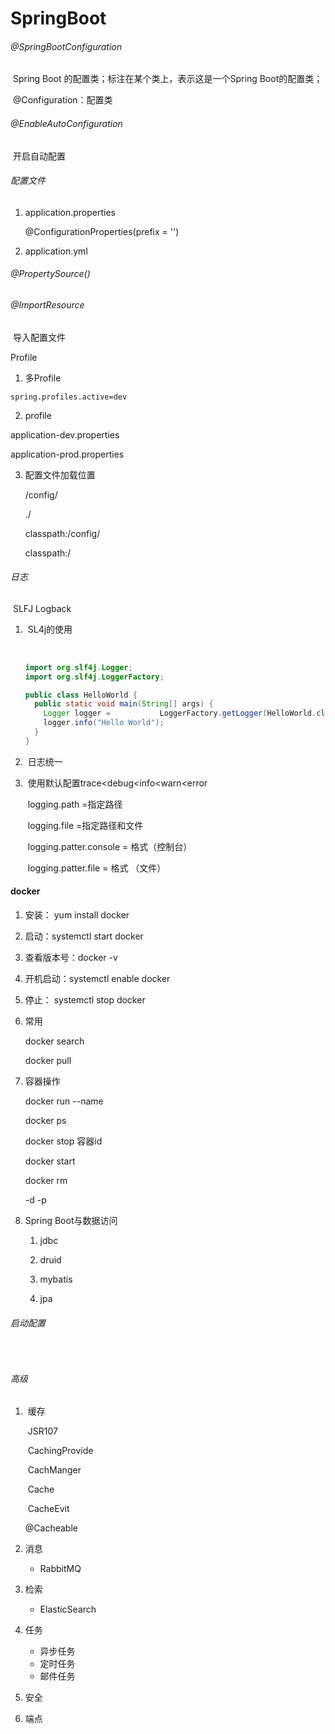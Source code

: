 # SpringBoot

###### @SpringBootConfiguration

​		Spring Boot 的配置类；标注在某个类上，表示这是一个Spring Boot的配置类；

​	@Configuration：配置类

###### @EnableAutoConfiguration

​		开启自动配置

###### 配置文件

1. application.properties

   @ConfigurationProperties(prefix = '')

2. application.yml

###### @PropertySource()

###### @ImportResource 

​      导入配置文件

Profile

1.   多Profile

   ```properties
   spring.profiles.active=dev
   ```

2.   profile

   application-dev.properties

   application-prod.properties

3. 配置文件加载位置

   /config/

   ./

   classpath:/config/

   classpath:/

###### 日志

​	SLFJ   Logback

1. ​    SL4j的使用

   ​     

   ```java
   import org.slf4j.Logger;
   import org.slf4j.LoggerFactory;
   
   public class HelloWorld {
     public static void main(String[] args) {
       Logger logger =           LoggerFactory.getLogger(HelloWorld.class);
       logger.info("Hello World");
     }
   }
   ```

2. ​    日志统一

3. ​     使用默认配置trace<debug<info<warn<error

   ​     logging.path =指定路径

   ​     logging.file =指定路径和文件

   ​     logging.patter.console =  格式（控制台）

   ​	 logging.patter.file = 格式 （文件）

#### docker

1.  安装： yum install docker

2.  启动：systemctl start docker

3.  查看版本号：docker -v

4. 开机启动：systemctl enable docker

5. 停止： systemctl stop docker

6. 常用

   docker search

   docker pull

7. 容器操作

   docker run --name

   docker ps

   docker stop 容器id

   docker start

   docker rm

   -d  -p
   
8.  Spring Boot与数据访问

    1. jdbc

    2. druid
    
    3. mybatis
    
    4. jpa
    
###### 启动配置


​       

###### 高级

1. ​	缓存

   ​	JSR107

   ​    CachingProvide

   ​	CachManger

   ​	Cache

   ​    CacheEvit
   
   @Cacheable
   
2. 消息

   - RabbitMQ
   
3. 检索

   - ElasticSearch

4. 任务

   - 异步任务
   - 定时任务
   - 邮件任务

5. 安全

6. 端点